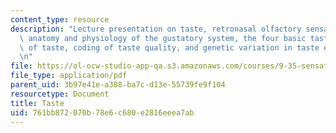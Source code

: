 ```yaml
---
content_type: resource
description: "Lecture presentation on taste, retronasal olfactory sensation, flavor,\
  \ anatomy and physiology of the gustatory system, the four basic tastes, the pleasures\
  \ of taste, coding of taste quality, and genetic variation in taste experience.\r\
  \n"
file: https://ol-ocw-studio-app-qa.s3.amazonaws.com/courses/9-35-sensation-and-perception-spring-2009/761bb872070b78e6c680e2816eeea7ab_MIT9_35s09_lec04_taste.pdf
file_type: application/pdf
parent_uid: 3b97e41e-a388-ba7c-d13e-55739fe9f104
resourcetype: Document
title: Taste
uid: 761bb872-070b-78e6-c680-e2816eeea7ab
---
```

